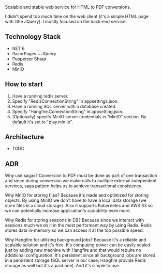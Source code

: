 Scalable and stable web service for HTML to PDF conversions.

I didn't spend too much time on the web client (it's a simple HTML page with little JQuery). I mostly focused on the back-end service.

## Technology Stack
- NET 6
- RazorPages + JQuery
- Puppeteer Sharp
- Redis
- MinIO

## How to start
1) Have a running redis server.
2) Specify "RedisConnectionString" in appsettings.json.
3) Have a running SQL server with a database created.
4) Specify "Hangfire.ConnectionString" in appsetting.json.
5) (Optionally) specify MinIO server credentials in "MinIO" section. By default it's set to "play.min.io".

## Architecture
- TODO

## ADR
Why use sagas? Conversion to PDF must be done as part of one transaction and since during conversion we make calls to mutliple external independent services, saga pattern helps us to achieve transactional consistency.

Why MnIO for storing files? Because it's made and optimized for storing objects. By using MinIO we don't have to have a local data storage (we store files in a cloud storage). Also it supports Kubernetes and AWS S3 so we can potentially increase application's scalability even more.

Why Redis for storing sessions in DB? Because since we interact with sessions much we do it in the most performant way by using Redis. Redis stores data in-memory so we can access it at the top possible speed.

Why Hangfire for utilizing background jobs? Because it's a reliable and scalable solution and it's free. It's computing power can be easily scaled just by adding new machine with Hangfire and that would require no additional configuration. It's persistent since all background jobs are stored in a persistent storage (SQL server in our case; Hangfire provide Redis storage as well but it's a paid one). And it's simple to use.
